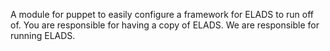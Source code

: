 A module for puppet to easily configure a framework for ELADS to run off of.
You are responsible for having a copy of ELADS.
We are responsible for running ELADS.